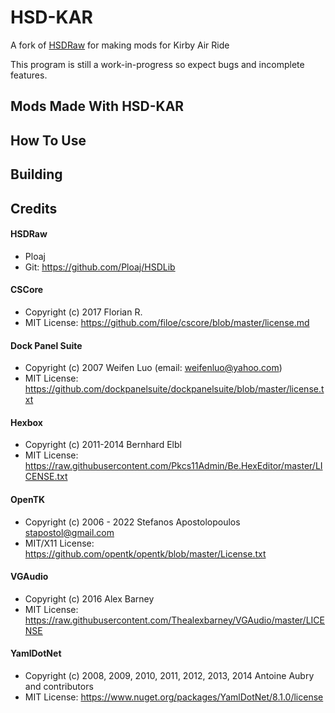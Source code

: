 # HSD-KAR

A fork of [HSDRaw](https://github.com/Ploaj/HSDLib) for making mods for Kirby Air Ride

This program is still a work-in-progress so expect bugs and incomplete features.

## Mods Made With HSD-KAR

## How To Use

## Building

## Credits

#### HSDRaw
* Ploaj
* Git: https://github.com/Ploaj/HSDLib

#### CSCore
* Copyright (c) 2017 Florian R.
* MIT License: https://github.com/filoe/cscore/blob/master/license.md


#### Dock Panel Suite
* Copyright (c) 2007 Weifen Luo (email: weifenluo@yahoo.com)
* MIT License: https://github.com/dockpanelsuite/dockpanelsuite/blob/master/license.txt


#### Hexbox
* Copyright (c) 2011-2014 Bernhard Elbl
* MIT License: https://raw.githubusercontent.com/Pkcs11Admin/Be.HexEditor/master/LICENSE.txt


#### OpenTK
* Copyright (c) 2006 - 2022 Stefanos Apostolopoulos stapostol@gmail.com
* MIT/X11 License: https://github.com/opentk/opentk/blob/master/License.txt


#### VGAudio
* Copyright (c) 2016 Alex Barney
* MIT License: https://raw.githubusercontent.com/Thealexbarney/VGAudio/master/LICENSE


#### YamlDotNet
* Copyright (c) 2008, 2009, 2010, 2011, 2012, 2013, 2014 Antoine Aubry and contributors
* MIT License: https://www.nuget.org/packages/YamlDotNet/8.1.0/license